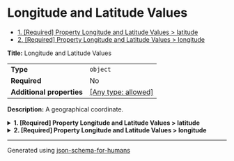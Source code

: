 # Longitude and Latitude Values

- [1. [Required] Property Longitude and Latitude Values > latitude](#latitude)
- [2. [Required] Property Longitude and Latitude Values > longitude](#longitude)

**Title:** Longitude and Latitude Values

|                           |                                                                           |
| ------------------------- | ------------------------------------------------------------------------- |
| **Type**                  | `object`                                                                  |
| **Required**              | No                                                                        |
| **Additional properties** | [[Any type: allowed]](# "Additional Properties of any type are allowed.") |

**Description:** A geographical coordinate.

<details>
<summary>
<strong> <a name="latitude"></a>1. [Required] Property Longitude and Latitude Values > latitude</strong>  

</summary>
<blockquote>

|              |          |
| ------------ | -------- |
| **Type**     | `number` |
| **Required** | Yes      |

| Restrictions |          |
| ------------ | -------- |
| **Minimum**  | &ge; -90 |
| **Maximum**  | &le; 90  |

</blockquote>
</details>

<details>
<summary>
<strong> <a name="longitude"></a>2. [Required] Property Longitude and Latitude Values > longitude</strong>  

</summary>
<blockquote>

|              |          |
| ------------ | -------- |
| **Type**     | `number` |
| **Required** | Yes      |

| Restrictions |           |
| ------------ | --------- |
| **Minimum**  | &ge; -180 |
| **Maximum**  | &le; 180  |

</blockquote>
</details>

----------------------------------------------------------------------------------------------------------------------------
Generated using [json-schema-for-humans](https://github.com/coveooss/json-schema-for-humans)